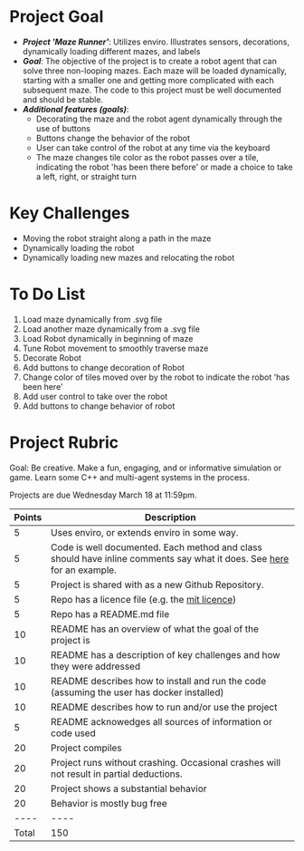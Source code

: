 Project Goal
===
- ***Project 'Maze Runner'***: Utilizes enviro.  Illustrates sensors, decorations, dynamically loading different mazes, and labels
- ***Goal***: The objective of the project is to create a robot agent that can solve three non-looping mazes.  Each maze will be loaded
dynamically, starting with a smaller one and getting more complicated with each subsequent maze.  The code to this project must be well documented and should be stable.  
- ***Additional features (goals)***:
    - Decorating the maze and the robot agent dynamically through the use of buttons
    - Buttons change the behavior of the robot
    - User can take control of the robot at any time via the keyboard
    - The maze changes tile color as the robot passes over a tile, indicating the robot 'has been there before' or made a choice to take a left, right, or straight turn

Key Challenges
===
- Moving the robot straight along a path in the maze
- Dynamically loading the robot
- Dynamically loading new mazes and relocating the robot

To Do List
===
1. Load maze dynamically from .svg file
2. Load another maze dynamically from a .svg file
3. Load Robot dynamically in beginning of maze
4. Tune Robot movement to smoothly traverse maze
5. Decorate Robot
6. Add buttons to change decoration of Robot
7. Change color of tiles moved over by the robot to indicate the robot 'has been here'
8. Add user control to take over the robot
10. Add buttons to change behavior of robot


Project Rubric
===

Goal: Be creative. Make a fun, engaging, and or informative simulation or game. Learn some C++ and multi-agent systems in the process. 

Projects are due Wednesday March 18 at 11:59pm.

| Points | Description |
|-----|-----|
| 5   | Uses enviro, or extends enviro in some way.  |
| 5   | Code is well documented. Each method and class should have inline comments say what it does. See [here](https://github.com/klavinslab/elma) for an example.  |
| 5   | Project is shared with as a new Github Repository.  |
| 5   | Repo has a licence file (e.g. the [mit licence](https://opensource.org/licenses/MIT)) |
| 5   | Repo has a README.md file |
| 10  | README has an overview of what the goal of the project is |
| 10  | README has a description of key challenges and how they were addressed |
| 10  | README describes how to install and run the code (assuming the user has docker installed) |
| 10  | README describes how to run and/or use the project |
| 5   | README acknowedges all sources of information or code used |
| 20  | Project compiles |
| 20  | Project runs without crashing. Occasional crashes will not result in partial deductions.  |
| 20  | Project shows a substantial behavior |
| 20  | Behavior is mostly bug free |
|----|----|
| Total | 150 |